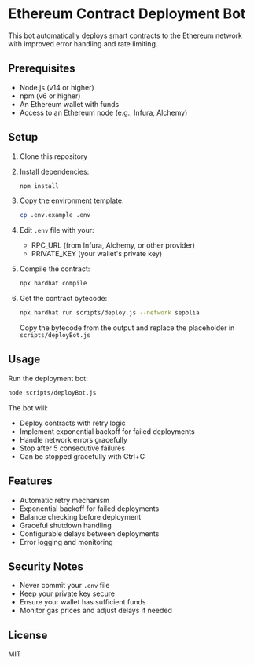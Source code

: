 # Ethereum Contract Deployment Bot

This bot automatically deploys smart contracts to the Ethereum network with improved error handling and rate limiting.

## Prerequisites

- Node.js (v14 or higher)
- npm (v6 or higher)
- An Ethereum wallet with funds
- Access to an Ethereum node (e.g., Infura, Alchemy)

## Setup

1. Clone this repository
2. Install dependencies:
   ```bash
   npm install
   ```

3. Copy the environment template:
   ```bash
   cp .env.example .env
   ```

4. Edit `.env` file with your:
   - RPC_URL (from Infura, Alchemy, or other provider)
   - PRIVATE_KEY (your wallet's private key)

5. Compile the contract:
   ```bash
   npx hardhat compile
   ```

6. Get the contract bytecode:
   ```bash
   npx hardhat run scripts/deploy.js --network sepolia
   ```
   Copy the bytecode from the output and replace the placeholder in `scripts/deployBot.js`

## Usage

Run the deployment bot:
```bash
node scripts/deployBot.js
```

The bot will:
- Deploy contracts with retry logic
- Implement exponential backoff for failed deployments
- Handle network errors gracefully
- Stop after 5 consecutive failures
- Can be stopped gracefully with Ctrl+C

## Features

- Automatic retry mechanism
- Exponential backoff for failed deployments
- Balance checking before deployment
- Graceful shutdown handling
- Configurable delays between deployments
- Error logging and monitoring

## Security Notes

- Never commit your `.env` file
- Keep your private key secure
- Ensure your wallet has sufficient funds
- Monitor gas prices and adjust delays if needed

## License

MIT 